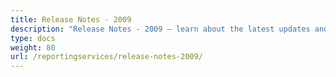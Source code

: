 ```yaml
---
title: Release Notes - 2009
description: "Release Notes - 2009 – learn about the latest updates and fixes."
type: docs
weight: 80
url: /reportingservices/release-notes-2009/
---
```



